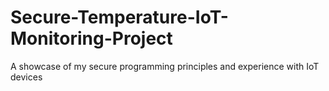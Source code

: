 # Secure-Temperature-IoT-Monitoring-Project
A showcase of my secure programming principles and experience with IoT devices
